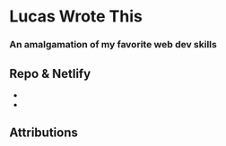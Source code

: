 # Lucas Wrote This
### An amalgamation of my favorite web dev skills

## Repo & Netlify
* []()
* []()

## Attributions
